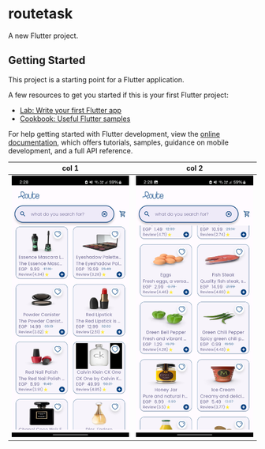 # routetask

A new Flutter project.

## Getting Started

This project is a starting point for a Flutter application.

A few resources to get you started if this is your first Flutter project:

- [Lab: Write your first Flutter app](https://docs.flutter.dev/get-started/codelab)
- [Cookbook: Useful Flutter samples](https://docs.flutter.dev/cookbook)

For help getting started with Flutter development, view the
[online documentation](https://docs.flutter.dev/), which offers tutorials,
samples, guidance on mobile development, and a full API reference.

| col 1      | col 2      |
|------------|-------------|
| ![screen1](assets/images/Screenshot_20240715_022809.jpg) |![screen2](assets/images/Screenshot_20240715_022819.jpg) |
